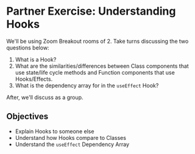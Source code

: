 # Partner Exercise: Understanding Hooks

We'll be using Zoom Breakout rooms of 2. Take turns discussing the two questions below:

1. What is a Hook?
2. What are the similarities/differences between Class components that use state/life cycle methods and Function components that use Hooks/Effects.
3. What is the dependency array for in the `useEffect` Hook?

After, we'll discuss as a group.

## Objectives

- Explain Hooks to someone else
- Understand how Hooks compare to Classes
- Understand the `useEffect` Dependency Array

<!-- Speaker Notes

1. Split people into Breakout Rooms
2. Set timer for 5 minutes
3. Encourage both people to answer each question

 -->
